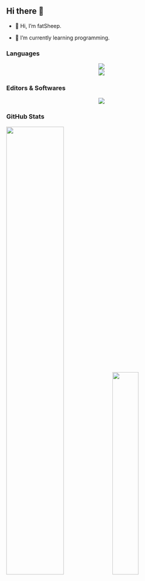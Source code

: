 ## Hi there 👋

- 👋 Hi, I’m fatSheep.

- 🌱 I’m currently learning programming.

### Languages
<div align="center">
<div align="center">
<img src="https://skillicons.dev/icons?i=c,cpp,python">
</div>
<div align="center">
<img src="https://skillicons.dev/icons?i=bash,markdown,latex">
</div>
</div>

### Editors & Softwares
<div align="center">
<div align="center">
<img src="https://skillicons.dev/icons?i=vscode,vim,ps,ai">
</div>
</div>

### GitHub Stats
<p float="center">
  <img src="https://github-readme-stats.vercel.app/api?username=00fish0&show_icons=true&theme=transparent" width="55%" />
  <img src="https://github-readme-stats.vercel.app/api/top-langs/?username=00fish0&layout=donut&theme=transparent" width="37%" />
</p>
<!--
**00fish0/00fish0** is a ✨ _special_ ✨ repository because its `README.md` (this file) appears on your GitHub profile.

Here are some ideas to get you started:

- 🔭 I’m currently working on ...
- 🌱 I’m currently learning ...
- 👯 I’m looking to collaborate on ...
- 🤔 I’m looking for help with ...
- 💬 Ask me about ...
- 📫 How to reach me: ...
- 😄 Pronouns: ...
- ⚡ Fun fact: ...
-->
